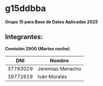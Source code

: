 # g15ddbba  
**Grupo 15 para Base de Datos Aplicadas 2025**  

## Integrantes:  
**Comisión 2900 (Martes noche)**  

| DNI       | Nombre           |
|-----------|------------------|
| 37783029  | Jeremías Menacho |
| 39772619  | Iván Morales     |
